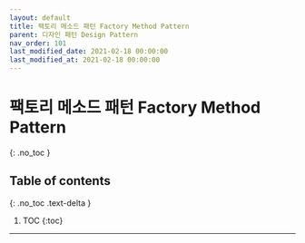 ```yaml
---
layout: default
title: 팩토리 메소드 패턴 Factory Method Pattern
parent: 디자인 패턴 Design Pattern
nav_order: 101
last_modified_date: 2021-02-18 00:00:00
last_modified_at: 2021-02-18 00:00:00
---
```


# 팩토리 메소드 패턴 Factory Method Pattern
{: .no_toc }

## Table of contents
{: .no_toc .text-delta }

1. TOC
{:toc}

---


